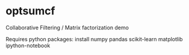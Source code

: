 # optsumcf
Collaborative Filtering / Matrix factorization demo

Requires python packages:
install 
numpy 
pandas 
scikit-learn matplotlib ipython-notebook
